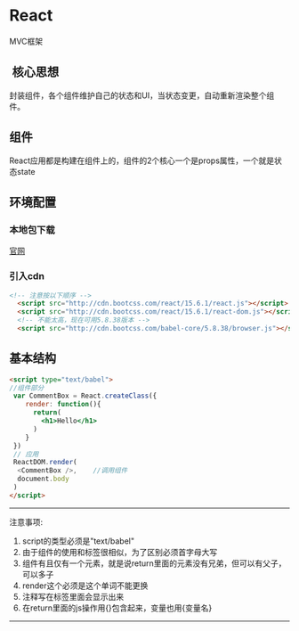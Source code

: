 # React

MVC框架

##  核心思想

封装组件，各个组件维护自己的状态和UI，当状态变更，自动重新渲染整个组件。

## 组件

React应用都是构建在组件上的，组件的2个核心一个是props属性，一个就是状态state



## 环境配置

### 本地包下载

[官网](https://facebook.github.io/react/docs/installation.html)

### 引入cdn

```html
<!-- 注意按以下顺序 -->
  <script src="http://cdn.bootcss.com/react/15.6.1/react.js"></script>
  <script src="http://cdn.bootcss.com/react/15.6.1/react-dom.js"></script>
  <!-- 不能太高，现在可用5.8.38版本 -->
  <script src="http://cdn.bootcss.com/babel-core/5.8.38/browser.js"></script>
```

## 基本结构

```html
<script type="text/babel">
//组件部分
 var CommentBox = React.createClass({
    render: function(){
      return(
        <h1>Hello</h1>
      )
    }
 })
 // 应用
 ReactDOM.render(
  <CommentBox />,    //调用组件
  document.body
 )
</script> 
```
*****
注意事项:

1. script的类型必须是"text/babel"
1. 由于组件的使用和标签很相似，为了区别必须首字母大写
1. 组件有且仅有一个元素，就是说return里面的元素没有兄弟，但可以有父子，可以多子
1. render这个必须是这个单词不能更换
1. 注释写在标签里面会显示出来
1. 在return里面的js操作用{}包含起来，变量也用{变量名}
*****
